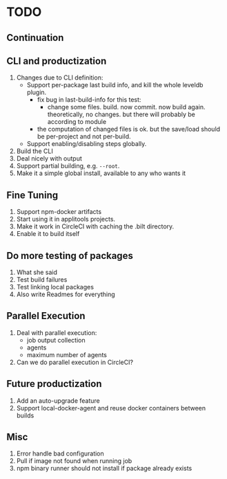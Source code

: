 # TODO

## Continuation

## CLI and productization

1. Changes due to CLI definition:
   * Support per-package last build info, and kill the whole leveldb plugin.
     * fix bug in last-build-info for this test:
       * change some files. build. now commit. now build again. theoretically, no changes.
         but there will probably be according to module
     * the computation of changed files is ok. but the save/load should be per-project and not per-build.
   * Support enabling/disabling steps globally.
1. Build the CLI
1. Deal nicely with output
1. Support partial building, e.g. `--root`.
1. Make it a simple global install, available to any who wants it

## Fine Tuning

1. Support npm-docker artifacts
1. Start using it in applitools projects.
1. Make it work in CircleCI with caching the .bilt directory.
1. Enable it to build itself

## Do more testing of packages

1. What she said
1. Test build failures
1. Test linking local packages
1. Also write Readmes for everything

## Parallel Execution

1. Deal with parallel execution:
   * job output collection
   * agents
   * maximum number of agents
1. Can we do parallel execution in CircleCI?

## Future productization

1. Add an auto-upgrade feature
1. Support local-docker-agent and reuse docker containers between builds

## Misc

1. Error handle bad configuration
1. Pull if image not found when running job
1. npm binary runner should not install if package already exists
